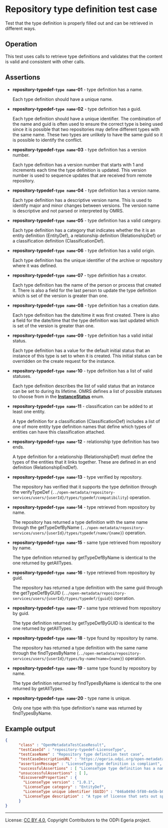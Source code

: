 <!-- SPDX-License-Identifier: CC-BY-4.0 -->
<!-- Copyright Contributors to the ODPi Egeria project. -->


# Repository type definition test case

Test that the type definition is properly filled out
and can be retrieved in different ways.

## Operation

This test uses calls to retrieve type definitions and validates that the content
is valid and consistent with other calls.

## Assertions

* **repository-typedef-`type name`-01** - type definition has a name.
  
  Each type definition should have a unique name.
  
* **repository-typedef-`type name`-02** - type definition has a guid.

  Each type definition should have a unique identifier.  The combination
  of the name and guid is often used to ensure the correct type is being used
  since it is possible that two repositories may define different types
  with the same name.  These two types are unlikely to have the same guid so it
  is possible to identify the conflict.
  
* **repository-typedef-`type name`-03** - type definition has a version number.

  Each type definition has a version number that starts with 1 and increments
  each time the type definition is updated.  This version number is used to
  sequence updates that are received from remote repository.
  
* **repository-typedef-`type name`-04** - type definition has a version name.

  Each type definition has a descriptive version name.  This is used to identify
  major and minor changes between versions.  The version name is descriptive
  and not parsed or interpreted by OMRS.
  
* **repository-typedef-`type name`-05** - type definition has a valid category.

  Each type definition has a category that indicates whether the it is
  an entity definition (EntityDef), a relationship definition (RelationshipDef)
  or a classification definition (ClassificationDef).
  
* **repository-typedef-`type name`-06** - type definition has a valid origin.

  Each type definition has the unique identifier of the archive or repository
  where it was defined.
  
* **repository-typedef-`type name`-07** - type definition has a creator.

  Each type definition has the name of the person or process that created it.
  There is also a field for the last person to update the type definition
  which is set of the version is greater than one.
  
* **repository-typedef-`type name`-08** - type definition has a creation date.

  Each type definition has the date/time it was first created.  There is also
  a field for the date/time that the type definition was last updated
  which is set of the version is greater than one.
  
* **repository-typedef-`type name`-09** - type definition has a valid initial status.

  Each type definition has a value for the default initial status that an
  instance of this type is set to when it is created.  This initial status
  can be overridden on the create request for the instance.
  
* **repository-typedef-`type name`-10** - type definition has a list of valid statuses.

  Each type definition describes the list of valid status that an instance can
  be set to during its lifetime.  OMRS defines a list of possible statuses to
  choose from in the 
  **[InstanceStatus](https://github.com/tcnt/egeria/blob/master/open-metadata-implementation/repository-services/repository-services-apis/src/main/java/org/odpi/openmetadata/repositoryservices/connectors/stores/metadatacollectionstore/properties/instances/InstanceStatus.java)** enum.
  
* **repository-typedef-`type name`-11** - classification can be added to at least one entity.

  A type definition for a classification (ClassificationDef) includes a list of
  one of more entity type definition names that define which types of entities
  can have this classification attached.
  
* **repository-typedef-`type name`-12** - relationship type definition has two ends.

  A type definition for a relationship (RelationshipDef) must define the types
  of the entities that it links together.  These are defined in an end definition
  (RelationshipEndDef).
  
* **repository-typedef-`type name`-13** - type verified by repository.

  The repository has verified that it supports the type definition through
  the verifyTypeDef (`../open-metadata/repository-services/users/{userId}/types/typedef/compatibility`)
  operation.
  
* **repository-typedef-`type name`-14** - type retrieved from repository by name.

  The repository has returned a type definition with the same name through
  the getTypeDefByName (`../open-metadata/repository-services/users/{userId}/types/typedef/name/{name}`)
  operation.

* **repository-typedef-`type name`-15** - same type retrieved from repository by name.

  The type definition returned by getTypeDefByName is identical to the one
  returned by getAllTypes.
  
* **repository-typedef-`type name`-16** - type retrieved from repository by guid.

  The repository has returned a type definition with the same guid through
  the getTypeDefByGUID (`../open-metadata/repository-services/users/{userId}/types/typedef/{guid}`)
  operation.
  
* **repository-typedef-`type name`-17** - same type retrieved from repository by guid.

  The type definition returned by getTypeDefByGUID is identical to the one
  returned by getAllTypes.
  
* **repository-typedef-`type name`-18** - type found by repository by name.

  The repository has returned a type definition with the same name through
  the findTypesByName (`../open-metadata/repository-services/users/{userId}/types/by-name?name={name}`)
  operation.
  
* **repository-typedef-`type name`-19** - same type found by repository by name.

  The type definition returned by findTypesByName is identical to the one
  returned by getAllTypes.
  
* **repository-typedef-`type name`-20** - type name is unique.

  Only one type with this type definition's name was returned by findTypesByName.

## Example output

```json
{
      "class" : "OpenMetadataTestCaseResult",
      "testCaseId" : "repository-typedef-LicenseType",
      "testCaseName" : "Repository type definition test case",
      "testCaseDescriptionURL" : "https://egeria.odpi.org/open-metadata-conformance-suite/docs/origin-workbench/repository-typedef-test-case.md",
      "assertionMessage" : "LicenseType type definition is compliant",
      "successfulAssertions" : [ "LicenseType type definition has a name.", "LicenseType type definition has a guid.", "LicenseType type definition has a version number.", "LicenseType type definition has a version name.", "LicenseType type definition has a valid category.", "LicenseType type definition has a valid origin.", "LicenseType type definition has a creator.", "LicenseType type definition has a creation date.", "LicenseType type definition has an initial status.", "LicenseType type definition has a list of valid statuses.", "LicenseType type verified by repository.", "LicenseType type retrieved from repository by name.", "LicenseType same type retrieved from repository by name.", "LicenseType type retrieved from repository by guid.", "LicenseType same type retrieved from repository by guid.", "LicenseType type found by repository by name.", "LicenseType same type found by repository by name.", "LicenseType type name is unique." ],
      "unsuccessfulAssertions" : [ ],
      "discoveredProperties" : {
        "LicenseType version" : "1.0.1",
        "LicenseType category" : "EntityDef",
        "LicenseType unique identifier (GUID)" : "046a049d-5f80-4e5b-b0ae-f3cf6009b513",
        "LicenseType description" : "A type of license that sets out specific terms and conditions for the use of an asset."
      }
}
```



----
License: [CC BY 4.0](https://creativecommons.org/licenses/by/4.0/),
Copyright Contributors to the ODPi Egeria project.
